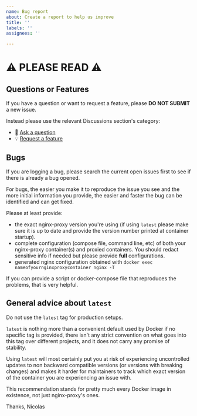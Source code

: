 ```yaml
---
name: Bug report
about: Create a report to help us improve
title: ''
labels: ''
assignees: ''

---
```


# ⚠️ PLEASE READ ⚠️

## Questions or Features

If you have a question or want to request a feature, please **DO NOT SUBMIT** a new issue.

Instead please use the relevant Discussions section's category:
- 🙏 [Ask a question](https://github.com/nginx-proxy/nginx-proxy/discussions/categories/q-a)
- 💡 [Request a feature](https://github.com/nginx-proxy/nginx-proxy/discussions/categories/ideas)

## Bugs

If you are logging a bug, please search the current open issues first to see if there is already a bug opened.

For bugs, the easier you make it to reproduce the issue you see and the more initial information you provide, the easier and faster the bug can be identified and can get fixed.

Please at least provide:
- the exact nginx-proxy version you're using (if using `latest` please make sure it is up to date and provide the version number printed at container startup).
- complete configuration (compose file, command line, etc) of both your nginx-proxy container(s) and proxied containers. You should redact sensitive info if needed but please provide **full** configurations.
- generated nginx configuration obtained with `docker exec nameofyournginxproxycontainer nginx -T`

If you can provide a script or docker-compose file that reproduces the problems, that is very helpful.

## General advice about `latest`

Do not use the `latest` tag for production setups.

`latest` is nothing more than a convenient default used by Docker if no specific tag is provided, there isn't any strict convention on what goes into this tag over different projects, and it does not carry any promise of stability.

Using `latest` will most certainly put you at risk of experiencing uncontrolled updates to non backward compatible versions (or versions with breaking changes) and makes it harder for maintainers to track which exact version of the container you are experiencing an issue with.

This recommendation stands for pretty much every Docker image in existence, not just nginx-proxy's ones. 

Thanks,
Nicolas
